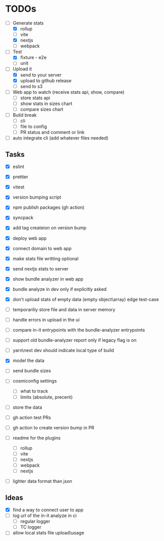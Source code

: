 TODOs
======

- [ ] Generate stats
    - [x] rollup
    - [ ] vite
    - [x] nextjs
    - [ ] webpack
- [ ] Test
    - [x] fixture - e2e
    - [ ] unit
- [ ] Upload it
    - [x] send to your server
    - [x] upload to github release
    - [ ] send to s3
- [ ] Web app to watch (receive stats api, show, compare)
    - [ ] store stats api
    - [ ] show stats in sizes chart
    - [ ] compare sizes chart
- [ ] Build break
    - [ ] cli
    - [ ] file to config
    - [ ] PR status and comment or link
- [ ] auto integrate cli (add whatever files needed)

## Tasks
- [x] eslint
- [x] prettier
- [x] vitest
- [x] version bumping script
- [x] npm publish packages (gh action)
- [x] syncpack
- [x] add tag createion on version bump
- [x] deploy web app
- [x] connect domain to web app
- [x] make stats file writting optional
- [x] send nextjs stats to server
- [x] show bundle analyzer in web app
- [x] bundle analyze in dev only if explicitly asked
- [x] don't upload stats of empty data (empty object\array) edge test-case
- [ ] temporariliy store file and data in server memory
- [ ] handle errors in upload in the ui
- [ ] compare in-it entrypoints with the bundle-analyzer entrypoints
- [ ] support old bundle-analyzer report only if legacy flag is on
- [ ] yarn\next dev should indicate local type of build
- [x] model the data
- [ ] send bundle sizes
- [ ] cosmiconfig settings
    - [ ] what to track
    - [ ] limits (absolute, precent)
- [ ] store the data
- [ ] gh action test PRs
- [ ] gh action to create version bump in PR
- [ ] readme for the plugins
    - [ ] rollup
    - [ ] vite
    - [ ] nextjs
    - [ ] webpack
    - [ ] nextjs
- [ ] lighter data format than json


## Ideas
- [x] find a way to connect user to app
- [ ] log url of the in-it analyze in ci
    - [ ] regular logger
    - [ ] TC logger
- [ ] allow local stats file upload\usage